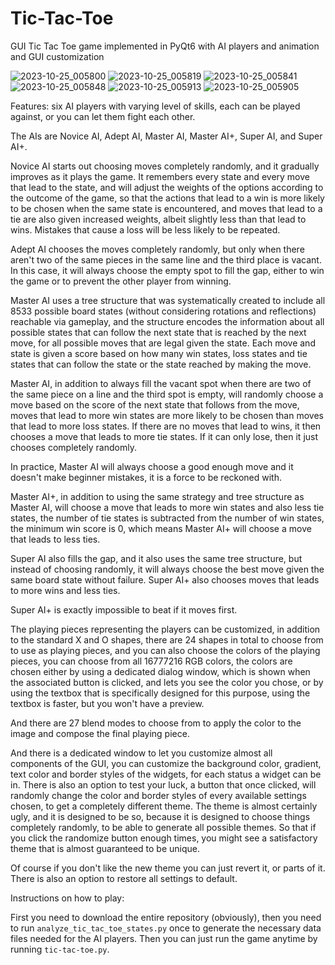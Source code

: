 # Tic-Tac-Toe
GUI Tic Tac Toe game implemented in PyQt6 with AI players and animation and GUI customization

![2023-10-25_005800](https://github.com/Estrangeling/Tic-Tac-Toe/assets/78679218/d4e060bd-816a-4409-b6f1-84939fb97c84)
![2023-10-25_005819](https://github.com/Estrangeling/Tic-Tac-Toe/assets/78679218/48cd4e6f-4905-4e65-abaa-6660ab73d0e0)
![2023-10-25_005841](https://github.com/Estrangeling/Tic-Tac-Toe/assets/78679218/b4dc83cb-ffc9-45c7-8a32-b3c136266987)
![2023-10-25_005848](https://github.com/Estrangeling/Tic-Tac-Toe/assets/78679218/10f83bfa-924e-4035-9829-96a0914794e4)
![2023-10-25_005913](https://github.com/Estrangeling/Tic-Tac-Toe/assets/78679218/66a4ff76-d9c4-49c4-bb3c-553c77fa0ec4)
![2023-10-25_005905](https://github.com/Estrangeling/Tic-Tac-Toe/assets/78679218/98ca13b0-5f98-42b8-b7b5-4c6279a7a7f1)


Features: six AI players with varying level of skills, each can be played against, or you can let them fight each other.

The AIs are Novice AI, Adept AI, Master AI, Master AI+, Super AI, and Super AI+. 

Novice AI starts out choosing moves completely randomly, and it gradually improves as it plays the game. It remembers every state and every move that lead to the state, and will adjust the weights of the options according to the outcome of the game, 
so that the actions that lead to a win is more likely to be chosen when the same state is encountered, and moves that lead to a tie are also given increased weights, albeit slightly less than that lead to wins. Mistakes that cause a loss will be less likely to be repeated.

Adept AI chooses the moves completely randomly, but only when there aren't two of the same pieces in the same line and the third place is vacant. In this case, it will always choose the empty spot to fill the gap, either to win the game or to prevent the other player from winning.

Master AI uses a tree structure that was systematically created to include all 8533 possible board states (without considering rotations and reflections) reachable via gameplay, and the structure encodes the information about all possible states that can follow 
the next state that is reached by the next move, for all possible moves that are legal given the state. Each move and state is given a score based on how many win states, loss states and tie states that can follow the state or the state reached by making the move.

Master AI, in addition to always fill the vacant spot when there are two of the same piece on a line and the third spot is empty, will randomly choose a move based on the score of the next state that follows from the move, moves that lead to more win states are more likely to be chosen
than moves that lead to more loss states. If there are no moves that lead to wins, it then chooses a move that leads to more tie states. If it can only lose, then it just chooses completely randomly.

In practice, Master AI will always choose a good enough move and it doesn't make beginner mistakes, it is a force to be reckoned with.

Master AI+, in addition to using the same strategy and tree structure as Master AI, will choose a move that leads to more win states and also less tie states, the number of tie states is subtracted from the number of win states, the minimum win score is 0, which means Master AI+ will choose a move that leads to less ties.

Super AI also fills the gap, and it also uses the same tree structure, but instead of choosing randomly, it will always choose the best move given the same board state without failure. Super AI+ also chooses moves that leads to more wins and less ties.

Super AI+ is exactly impossible to beat if it moves first.

The playing pieces representing the players can be customized, in addition to the standard X and O shapes, there are 24 shapes in total to choose from to use as playing pieces, and you can also choose the colors of the playing pieces, you can choose from all 16777216 RGB colors,
the colors are chosen either by using a dedicated dialog window, which is shown when the associated button is clicked, and lets you see the color you chose, or by using the textbox that is specifically designed for this purpose, using the textbox is faster, but you won't have a preview.

And there are 27 blend modes to choose from to apply the color to the image and compose the final playing piece.

And there is a dedicated window to let you customize almost all components of the GUI, you can customize the background color, gradient, text color and border styles of the widgets, for each status a widget can be in. There is also an option to test your luck, a button that once clicked, will randomly change the color and border styles of every available settings chosen,
to get a completely different theme. The theme is almost certainly ugly, and it is designed to be so, because it is designed to choose things completely randomly, to be able to generate all possible themes. So that if you click the randomize button enough times, you might see a satisfactory theme that is almost guaranteed to be unique.

Of course if you don't like the new theme you can just revert it, or parts of it. There is also an option to restore all settings to default.

Instructions on how to play:

First you need to download the entire repository (obviously), then you need to run `analyze_tic_tac_toe_states.py` once to generate the necessary data files needed for the AI players. Then you can just run the game anytime by running `tic-tac-toe.py`.
